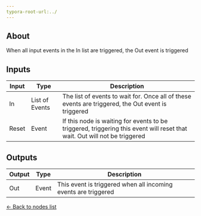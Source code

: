 ```yaml
---
typora-root-url:../
---
```


## About
When all input events in the In list are triggered, the Out event is triggered

## Inputs
Input | Type | Description
------------ | ------|-------
In | List of Events | The list of events to wait for. Once all of these events are triggered, the Out event is triggered
Reset | Event | If this node is waiting for events to be triggered, triggering this event will reset that wait. Out will not be triggered

## Outputs
Output | Type| Description
------------ | -------|------
Out | Event | This event is triggered when all incoming events are triggered

[<- Back to nodes list](Nodes)
